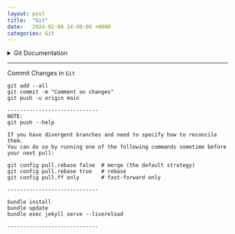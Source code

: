 ```yaml
---
layout: post
title:  "Git"
date:   2024-02-08 14:00:00 +0000
categories: Git
---
```



<Details>
<Summary>Git Documentation</Summary>
[Link:](https://git-scm.com/docs/gittutorial)
</Details>



---
Commit Changes in `Git`
```
git add --all
git commit -m "Comment on changes"
git push -u origin main

-----------------------------
NOTE:
git push --help

If you have divergent branches and need to specify how to reconcile them.
You can do so by running one of the following commands sometime before your next pull:

git config pull.rebase false  # merge (the default strategy)
git config pull.rebase true   # rebase
git config pull.ff only       # fast-forward only

-----------------------------

bundle install
bundle update
bundle exec jekyll serve --livereload

-----------------------------
```